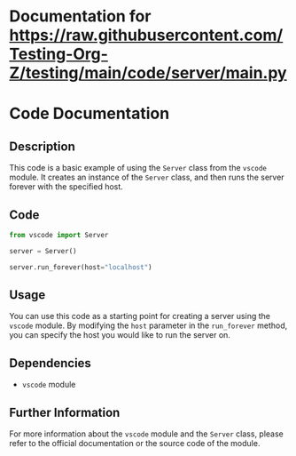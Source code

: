 # Documentation for https://raw.githubusercontent.com/Testing-Org-Z/testing/main/code/server/main.py

# Code Documentation

## Description
This code is a basic example of using the `Server` class from the `vscode` module. It creates an instance of the `Server` class, and then runs the server forever with the specified host.

## Code
```python
from vscode import Server

server = Server()

server.run_forever(host="localhost")
```

## Usage
You can use this code as a starting point for creating a server using the `vscode` module. By modifying the `host` parameter in the `run_forever` method, you can specify the host you would like to run the server on.

## Dependencies
- `vscode` module

## Further Information
For more information about the `vscode` module and the `Server` class, please refer to the official documentation or the source code of the module.